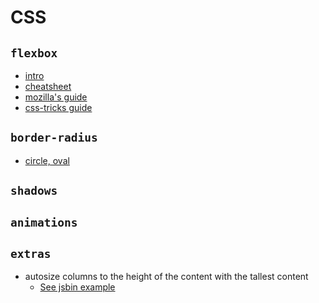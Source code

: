# CSS

## `flexbox`
* [intro](http://www.sketchingwithcss.com/flexbox-tutorial)
* [cheatsheet](http://www.sketchingwithcss.com/samplechapter/cheatsheet.html)
* [mozilla's guide](https://developer.mozilla.org/en-US/docs/Web/CSS/CSS_Flexible_Box_Layout/Using_CSS_flexible_boxes)
* [css-tricks guide](https://css-tricks.com/snippets/css/a-guide-to-flexbox/
)

## `border-radius`
* [circle, oval](http://jsbin.com/semubazaqu/edit?html,css,output)

## `shadows`

## `animations`

## `extras`
* autosize columns to the height of the content with the tallest content
  * [See jsbin example](http://jsbin.com/kojala/edit?html,css,output)
